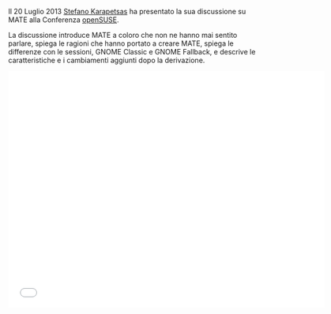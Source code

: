 <!--
.. link: https://www.youtube.com/watch?v=H-2WSt5cbR4
.. descrizione:
.. tags: News,openSUSE
.. data: 2013-07-21 14:46:13
.. titolo: Stefano presents at openSUSE conference
.. slug: 2013-07-21-stefano-presents-at-opensuse-conference
.. autore: Steve Zesch
-->

Il 20 Luglio 2013 [Stefano Karapetsas](https://github.com/stefano-k) ha presentato la sua discussione
su MATE alla Conferenza  [openSUSE](https://www.opensuse.org).

La discussione introduce MATE a coloro che non ne hanno mai sentito parlare, spiega
le ragioni che hanno portato a creare MATE, spiega le differenze con le sessioni, GNOME Classic e GNOME Fallback,
e descrive le caratteristiche e i cambiamenti aggiunti dopo la derivazione.

<iframe width="640" height="480" src="//www.youtube.com/embed/H-2WSt5cbR4" frameborder="0" allowfullscreen></iframe>

